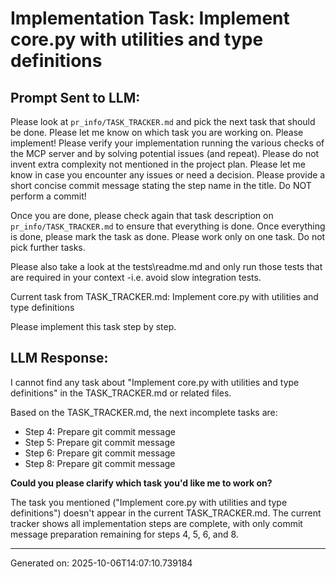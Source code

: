 # Implementation Task: Implement core.py with utilities and type definitions

## Prompt Sent to LLM:
Please look at `pr_info/TASK_TRACKER.md` and pick the next task that should be done.
Please let me know on which task you are working on.
Please implement!
Please verify your implementation running the various checks of the MCP server and by solving potential issues (and repeat).
Please do not invent extra complexity not mentioned in the project plan.
Please let me know in case you encounter any issues or need a decision.
Please provide a short concise commit message stating the step name in the title. Do NOT perform a commit!

Once you are done, please check again that task description on `pr_info/TASK_TRACKER.md` to ensure that everything is done.
Once everything is done, please mark the task as done.
Please work only on one task. Do not pick further tasks.

Please also take a look at the tests\readme.md and only run those tests that are required in your context -i.e. avoid slow integration tests.

Current task from TASK_TRACKER.md: Implement core.py with utilities and type definitions

Please implement this task step by step.

## LLM Response:
I cannot find any task about "Implement core.py with utilities and type definitions" in the TASK_TRACKER.md or related files. 

Based on the TASK_TRACKER.md, the next incomplete tasks are:
- Step 4: Prepare git commit message
- Step 5: Prepare git commit message  
- Step 6: Prepare git commit message
- Step 8: Prepare git commit message

**Could you please clarify which task you'd like me to work on?** 

The task you mentioned ("Implement core.py with utilities and type definitions") doesn't appear in the current TASK_TRACKER.md. The current tracker shows all implementation steps are complete, with only commit message preparation remaining for steps 4, 5, 6, and 8.

---
Generated on: 2025-10-06T14:07:10.739184
